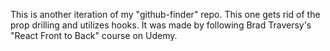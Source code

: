This is another iteration of my "github-finder" repo. This one gets rid of the prop drilling and utilizes hooks. It was made by following Brad Traversy's "React Front to Back" course on Udemy.
